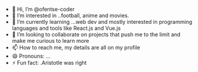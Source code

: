 - 👋 Hi, I’m @ofentse-coder
- 👀 I’m interested in ..football, anime and movies.
- 🌱 I’m currently learning ...web dev and mostly interested in programming languages and tools like React.js and Vue.js 
- 💞️ I’m looking to collaborate on projects that push me to the limit and make me curious to learn more 
- 📫 How to reach me, my details are all on my profile 
- 😄 Pronouns: ...
- ⚡ Fun fact: .Aristotle was right 

<!---
ofentse-coder/ofentse-coder is a ✨ special ✨ repository because its `README.md` (this file) appears on your GitHub profile.
You can click the Preview link to take a look at your changes.
--->
